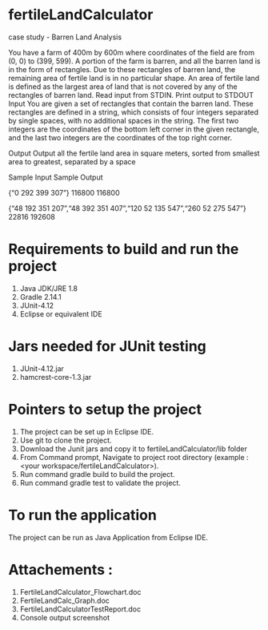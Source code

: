 # fertileLandCalculator

case study - Barren Land Analysis

You have a farm of 400m by 600m where coordinates of the field are from (0, 0) to (399, 599). A portion of the farm is barren, and all the barren land is in the form of rectangles. Due to these rectangles of barren land, the remaining area of fertile land is in no particular shape. An area of fertile land is defined as the largest area of land that is not covered by any of the rectangles of barren land. Read input from STDIN. Print output to STDOUT Input You are given a set of rectangles that contain the barren land. These rectangles are defined in a string, which consists of four integers separated by single spaces, with no additional spaces in the string. The first two integers are the coordinates of the bottom left corner in the given rectangle, and the last two integers are the coordinates of the top right corner.

Output Output all the fertile land area in square meters, sorted from smallest area to greatest, separated by a space

Sample Input                                                                Sample Output

{“0 292 399 307”}                                                           116800  116800

{“48 192 351 207”,“48 392 351 407”,“120 52 135 547”,“260 52 275 547”}       22816 192608 

# Requirements to build and run the project
1) Java JDK/JRE 1.8 
2) Gradle 2.14.1 
3) JUnit-4.12
4) Eclipse or equivalent IDE

# Jars needed for JUnit testing
1) JUnit-4.12.jar 
2) hamcrest-core-1.3.jar

# Pointers to setup the project
1) The project can be set up in Eclipse IDE.
2) Use git to clone the project.
3) Download the Junit jars and copy it to fertileLandCalculator/lib folder
3) From Command prompt, Navigate to project root directory (example : <your workspace/fertileLandCalculator>).
4) Run command gradle build to build the project.
5) Run command gradle test to validate the project.

# To run the application 
The project can be run as Java Application from Eclipse IDE.

# Attachements : 

1) FertileLandCalculator_Flowchart.doc
2) FertileLandCalc_Graph.doc
3) FertileLandCalculatorTestReport.doc
4) Console output screenshot
